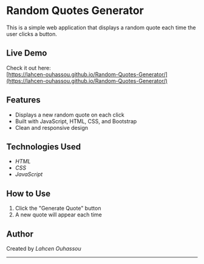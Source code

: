 # Random Quotes Generator

This is a simple web application that displays a random quote each time the user clicks a button.

## Live Demo

Check it out here:  
[https://lahcen-ouhassou.github.io/Random-Quotes-Generator/](https://lahcen-ouhassou.github.io/Random-Quotes-Generator/)

## Features

- Displays a new random quote on each click
- Built with JavaScript, HTML, CSS, and Bootstrap 
- Clean and responsive design

## Technologies Used

- *HTML*
- *CSS*
- *JavaScript*

## How to Use

1. Click the "Generate Quote" button
2. A new quote will appear each time

## Author

Created by *Lahcen Ouhassou*

---
